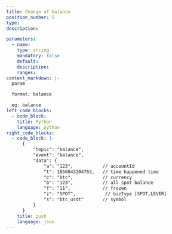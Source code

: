 ```yaml
---
title: Change of balance
position_number: 5
type:
description:

parameters:
  - name:
    type: string
    mandatory: false
    default:
    description:
    ranges:
content_markdown: |-
  param

  format: balance

  eg: balance
left_code_blocks:
  - code_block:
    title: Python
    language: python
right_code_blocks:
  - code_block: |-
      {
          "topic": "balance", 
          "event": "balance", 
          "data": {
              "a": "123",           // accountId                     
              "t": 1656043204763,   // time happened time
              "c": "btc",           // currency
              "b": "123",           // all spot balance
              "f": "11",            // frozen
              "z": "SPOT",           // bizType [SPOT,LEVER]
              "s": "btc_usdt"       // symbol
          }
      }
    title: push
    language: json
---
```

